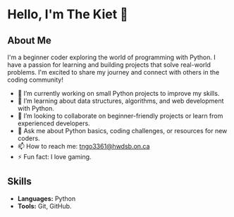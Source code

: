 # Hello, I'm The Kiet 👋

## About Me
I'm a beginner coder exploring the world of programming with Python. I have a passion for learning and building projects that solve real-world problems. I'm excited to share my journey and connect with others in the coding community!

- 🔭 I’m currently working on small Python projects to improve my skills.
- 🌱 I’m learning about data structures, algorithms, and web development with Python.
- 👯 I’m looking to collaborate on beginner-friendly projects or learn from experienced developers.
- 💬 Ask me about Python basics, coding challenges, or resources for new coders.
- 📫 How to reach me: tngo3361@hwdsb.on.ca
- ⚡ Fun fact: I love gaming.

## Skills
- **Languages:** Python
- **Tools:** Git, GitHub.

